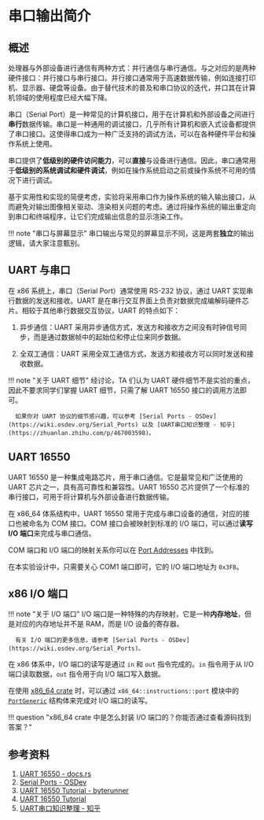 # 串口输出简介

## 概述

处理器与外部设备进行通信有两种方式：并行通信与串行通信。与之对应的是两种硬件接口：并行接口与串行接口。并行接口通常用于高速数据传输，例如连接打印机、显示器、硬盘等设备。由于替代技术的普及和串口协议的迭代，并口其在计算机领域的使用程度已经大幅下降。

串口（Serial Port）是一种常见的计算机接口，用于在计算机和外部设备之间进行**串行**数据传输。串口是一种通用的调试接口，几乎所有计算机和嵌入式设备都提供了串口接口。这使得串口成为一种广泛支持的调试方法，可以在各种硬件平台和操作系统上使用。

串口提供了**低级别的硬件访问能力**，可以**直接**与设备进行通信。因此，串口通常用于**低级别的系统调试和硬件调试**，例如在操作系统启动之前或操作系统不可用的情况下进行调试。

基于实用性和实现的简便考虑，实验将采用串口作为操作系统的输入输出接口，从而避免对输出图像相关驱动、渲染相关问题的考虑。通过将操作系统的输出重定向到串口和终端程序，让它们完成输出信息的显示渲染工作。

!!! note "串口与屏幕显示"
      串口输出与常见的屏幕显示不同，这是两套**独立**的输出逻辑，请大家注意甄别。

## UART 与串口

在 x86 系统上，串口（Serial Port）通常使用 RS-232 协议，通过 UART 实现串行数据的发送和接收。UART 是在串行交互界面上负责对数据完成编解码硬件芯片。相较于其他串行数据交互协议，UART 的特点如下：

1. 异步通信：UART 采用异步通信方式，发送方和接收方之间没有时钟信号同步，而是通过数据帧中的起始位和停止位来同步数据。

2. 全双工通信：UART 采用全双工通信方式，发送方和接收方可以同时发送和接收数据。

!!! note "关于 UART 细节"
      经讨论，TA 们认为 UART 硬件细节不是实验的重点，因此不要求同学们掌握 UART 细节，只需了解 UART 16550 接口的调用方法即可。

      如果你对 UART 协议的细节感兴趣，可以参考 [Serial Ports - OSDev](https://wiki.osdev.org/Serial_Ports) 以及 [UART串口知识整理 - 知乎](https://zhuanlan.zhihu.com/p/467003598)。


## UART 16550

UART 16550 是一种集成电路芯片，用于串口通信。它是最常见和广泛使用的 UART 芯片之一，具有高可靠性和兼容性。UART 16550 芯片提供了一个标准的串行接口，可用于将计算机与外部设备进行数据传输。

在 x86_64 体系结构中，UART 16550 常用于完成与串口设备的通信，对应的接口也被命名为 COM 接口。COM 接口会被映射到标准的 I/O 端口，可以通过**读写 I/O 端口**来完成与串口通信。

COM 端口和 I/O 端口的映射关系你可以在 [Port Addresses](https://wiki.osdev.org/Serial_Ports#Port_Addresses) 中找到。

在本实验设计中，只需要关心 COM1 端口即可，它的 I/O 端口地址为 `0x3F8`。

## x86 I/O 端口

!!! note "关于 I/O 端口"
      I/O 端口是一种特殊的内存映射，它是一种**内存地址**，但是对应的内存地址并不是 RAM，而是 I/O 设备的寄存器。

      有关 I/O 端口的更多信息，请参考 [Serial Ports - OSDev](https://wiki.osdev.org/Serial_Ports)。

在 x86 体系中，I/O 端口的读写是通过 `in` 和 `out` 指令完成的。`in` 指令用于从 I/O 端口读取数据，`out` 指令用于向 I/O 端口写入数据。

在使用 [x86_64 crate](https://docs.rs/x86_64) 时，可以通过 `x86_64::instructions::port` 模块中的 [`PortGeneric`](https://docs.rs/x86_64/latest/x86_64/instructions/port/struct.PortGeneric.html) 结构体来完成对 I/O 端口的读写。

!!! question "x86_64 crate 中是怎么封装 I/O 端口的？你能否通过查看源码找到答案？"

## 参考资料

1. [UART 16550 - docs.rs](https://docs.rs/uart_16550)
2. [Serial Ports - OSDev](https://wiki.osdev.org/Serial_Ports)
3. [UART 16550 Tutorial - byterunner](http://byterunner.com/16550.html)
4. [UART 16550 Tutorial](http://www.larvierinehart.com/serial/serialadc/serial.htm)
5. [UART串口知识整理 - 知乎](https://zhuanlan.zhihu.com/p/467003598)
